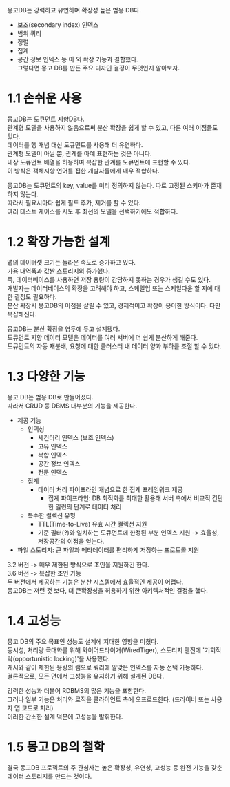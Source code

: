 몽고DB는 강력하고 유연하며 확장성 높은 범용 DB다.  
- 보조(secondary index) 인덱스
- 범위 쿼리
- 정렬
- 집계
- 공간 정보 인덱스
등 이 외 확장 기능과 결합했다.  
그렇다면 몽고 DB를 만든 주요 디자인 결정이 무엇인지 알아보자.  

# 1.1 손쉬운 사용
몽고DB는 도큐먼트 지향DB다.  
관계형 모델을 사용하지 않음으로써 분산 확장을 쉽게 할 수 있고, 다른 여러 이점들도 있다.  
데이터를 행 개념 대신 도큐먼트를 사용해 더 유연하다.  
관계형 모델이 아닐 뿐, 관계를 아예 표현하는 것은 아니다.  
내장 도큐먼트 배열을 허용하여 복잡한 관계를 도큐먼트에 표현할 수 있다.  
이 방식은 객체지향 언어를 접한 개발자들에게 매우 적합하다.  
  
몽고DB는 도큐먼트의 key, value를 미리 정의하지 않는다. 따로 고정된 스키마가 존재하지 않는다.  
따라서 필요시마다 쉽게 필드 추가, 제거를 할 수 있다.  
여러 테스트 케이스를 시도 후 최선의 모델을 선택하기에도 적합하다.  

# 1.2 확장 가능한 설계
앱의 데이터셋 크기는 놀라운 속도로 증가하고 있다.  
가용 대역폭과 값싼 스토리지의 증가했다.  
즉, 데이터베이스를 사용하면 저장 용량이 감당하지 못하는 경우가 생길 수도 있다.  
개발자는 데이터베이스의 확장을 고려해야 하고, 스케일업 또는 스케일다운 할 지에 대한 결정도 필요하다.  
분산 확장시 몽고DB의 이점을 살릴 수 있고, 경제적이고 확장이 용이한 방식이다. 다만 복잡해진다.  
  
몽고DB는 분산 확장을 염두에 두고 설계됐다.  
도큐먼트 지향 데이터 모델은 데이터를 여러 서버에 더 쉽게 분산하게 해준다.  
도큐먼트의 자동 재분배, 요청에 대한 클러스터 내 데이터 양과 부하를 조절 할 수 있다.  
  
# 1.3 다양한 기능
몽고 DB는 범용 DB로 만들어졌다.  
따라서 CRUD 등 DBMS 대부분의 기능을 제공한다.  
- 제공 기능
  - 인덱싱
    - 세컨더리 인덱스 (보조 인덱스)
    - 고유 인덱스
    - 복합 인덱스
    - 공간 정보 인덱스
    - 전문 인덱스
  - 집계
    - 데이터 처리 파이프라인 개념으로 한 집계 프레임워크 제공
      - 집계 파이프라인: DB 최적화를 최대한 활용해 서버 측에서 비교적 간단한 일련의 단계로 데이터 처리
  - 특수한 컬렉션 유형
    - TTL(Time-to-Live) 유효 시간 컬렉션 지원
    - 기준 필터(?)와 일치하는 도큐먼트에 한정된 부분 인덱스 지원 -> 효율성, 저장공간의 이점을 얻는다.
- 파일 스토리지: 큰 파일과 메타데이터를 편리하게 저장하는 프로토콜 지원
  
3.2 버전 -> 매우 제한된 방식으로 조인을 지원하긴 한다.  
3.6 버전 -> 복잡한 조인 가능  
두 버전에서 제공하는 기능은 분산 시스템에서 효율적인 제공이 어렵다.  
몽고DB는 저런 것 보다, 더 큰확장성을 허용하기 위한 아키텍처적인 결정을 했다.  

# 1.4 고성능
몽고 DB의 주요 목표인 성능도 설계에 지대한 영향을 미쳤다.  
동시성, 처리량 극대화를 위해 와이어드타이거(WiredTiger), 스토리지 엔진에 '기회적 락(opportunistic locking)'을 사용했다.  
캐시와 같이 제한된 용량의 램으로 쿼리에 알맞은 인덱스를 자동 선택 가능하다.  
결론적으로, 모든 면에서 고성능을 유지하기 위해 설계된 DB다.  
  
강력한 성능과 더불어 RDBMS의 많은 기능을 포함한다.  
그러나 일부 기능은 처리와 로직을 클라이언트 측에 오프로드한다. (드라이버 또는 사용자 앱 코드로 처리)  
이러한 간소한 설계 덕분에 고성능을 발휘한다.  

# 1.5 몽고 DB의 철학
결국 몽고DB 프로젝트의 주 관심사는 높은 확장성, 유연성, 고성능 등 완전 기능을 갖춘 데이터 스토리지를 만드는 것이다.  






